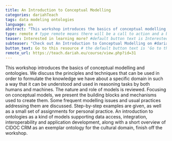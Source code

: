 ```yaml
---
title: An Introduction to Conceptual Modelling
categories: dariahTeach
tags: data modeling ontologies  
language: en
abstract: "This workshop introduces the basics of conceptual modelling and ontologies."
type: remote # type remote means there will be a call to action and a button with the link to the actual resource; by default type = local
teaser: Interested in learning more? #default button text is Interested in learning more so you can leave it out
subteaser: "Check out An Introduction to Conceptual Modelling on #dariahTeach" # if you can leave out the subteaser, it won't appear
button_text: Go to this resource # the default button text is 'Go to this resource', you can safely leave it out
remote_url: https://teach.dariah.eu/course/view.php?id=31
---
```


This workshop introduces the basics of conceptual modelling and ontologies. We discuss the principles and techniques that can be used in order to formulate the knowledge we have about a specific domain in such a way that it can be understood and used in reasoning tasks by both humans and machines. The nature and role of models is reviewed. Focusing on conceptual models, we present the building blocks and mechanisms used to create them. Some frequent modelling issues and usual practices addressing them are discussed. Step-by-step examples are given, as well as a small set of assignments for personal practice. An introduction to ontologies as a kind of models supporting data access, integration, interoperability and application development, along with a short overview of CIDOC CRM as an exemplar ontology for the cultural domain, finish off the workshop.  

